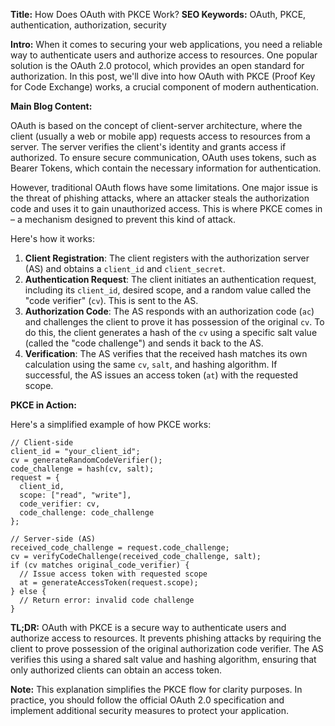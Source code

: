 **Title:** How Does OAuth with PKCE Work?
**SEO Keywords:** OAuth, PKCE, authentication, authorization, security

**Intro:**
When it comes to securing your web applications, you need a reliable way to authenticate users and authorize access to resources. One popular solution is the OAuth 2.0 protocol, which provides an open standard for authorization. In this post, we'll dive into how OAuth with PKCE (Proof Key for Code Exchange) works, a crucial component of modern authentication.

**Main Blog Content:**

OAuth is based on the concept of client-server architecture, where the client (usually a web or mobile app) requests access to resources from a server. The server verifies the client's identity and grants access if authorized. To ensure secure communication, OAuth uses tokens, such as Bearer Tokens, which contain the necessary information for authentication.

However, traditional OAuth flows have some limitations. One major issue is the threat of phishing attacks, where an attacker steals the authorization code and uses it to gain unauthorized access. This is where PKCE comes in – a mechanism designed to prevent this kind of attack.

Here's how it works:

1. **Client Registration**: The client registers with the authorization server (AS) and obtains a `client_id` and `client_secret`.
2. **Authentication Request**: The client initiates an authentication request, including its `client_id`, desired scope, and a random value called the "code verifier" (`cv`). This is sent to the AS.
3. **Authorization Code**: The AS responds with an authorization code (`ac`) and challenges the client to prove it has possession of the original `cv`. To do this, the client generates a hash of the `cv` using a specific salt value (called the "code challenge") and sends it back to the AS.
4. **Verification**: The AS verifies that the received hash matches its own calculation using the same `cv`, `salt`, and hashing algorithm. If successful, the AS issues an access token (`at`) with the requested scope.

**PKCE in Action:**

Here's a simplified example of how PKCE works:
```
// Client-side
client_id = "your_client_id";
cv = generateRandomCodeVerifier();
code_challenge = hash(cv, salt);
request = {
  client_id,
  scope: ["read", "write"],
  code_verifier: cv,
  code_challenge: code_challenge
};

// Server-side (AS)
received_code_challenge = request.code_challenge;
cv = verifyCodeChallenge(received_code_challenge, salt);
if (cv matches original_code_verifier) {
  // Issue access token with requested scope
  at = generateAccessToken(request.scope);
} else {
  // Return error: invalid code challenge
}
```
**TL;DR:**
OAuth with PKCE is a secure way to authenticate users and authorize access to resources. It prevents phishing attacks by requiring the client to prove possession of the original authorization code verifier. The AS verifies this using a shared salt value and hashing algorithm, ensuring that only authorized clients can obtain an access token.

**Note:** This explanation simplifies the PKCE flow for clarity purposes. In practice, you should follow the official OAuth 2.0 specification and implement additional security measures to protect your application.
